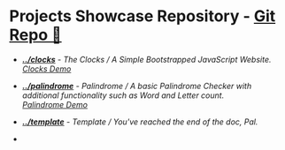 # Projects Showcase Repository - <a href="https://justdharmik.github.io">Git Repo 🔗 </a>
- <i><b><a href="/clocks/">../clocks</a></b>  -  The Clocks / A Simple Bootstrapped JavaScript Website. </i> <br><a href="https://justdharmik.github.io/clocks" target="_blank" rel="noopener noreferrer"><i>Clocks Demo<i/><a/><br> 
- <i><b><a href="/palindrome/">../palindrome</a></b>  -  Palindrome / A basic Palindrome Checker with additional functionality such as Word and Letter count. </i> <br><a href="https://justdharmik.github.io/palindrome" target="_blank" rel="noopener noreferrer"><i>Palindrome Demo<i/><a/><br> 

- <i><b><a href="#">../template</a></b>  -  Template / You've reached the end of the doc, Pal. </i><br>
- 
